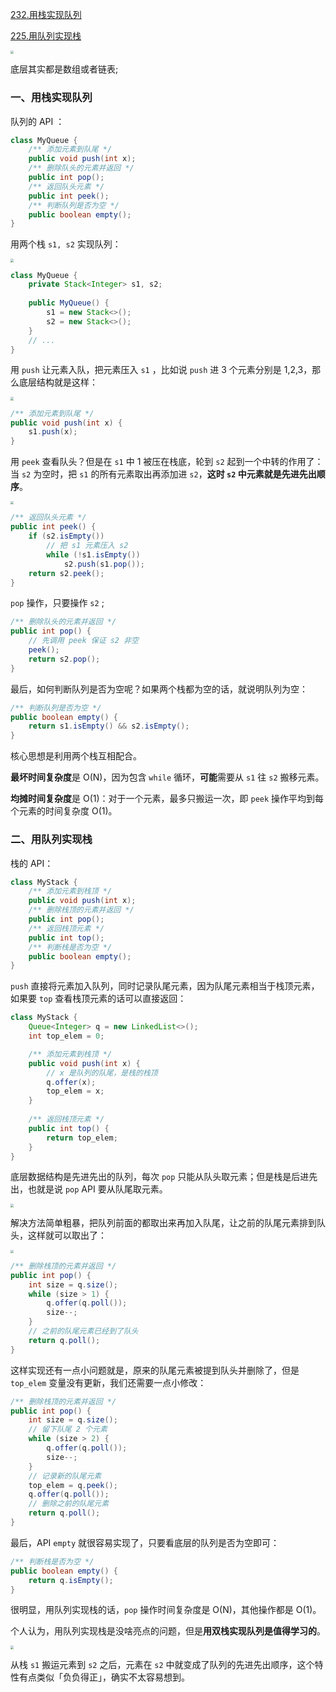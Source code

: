 [232.用栈实现队列](https://leetcode-cn.com/problems/implement-queue-using-stacks)

[225.用队列实现栈](https://leetcode-cn.com/problems/implement-stack-using-queues)

<img src="../pictures/%E6%A0%88%E9%98%9F%E5%88%97/1.jpg" style="zoom:33%;" />

底层其实都是数组或者链表;

### 一、用栈实现队列

队列的 API ：

```java
class MyQueue {
    /** 添加元素到队尾 */
    public void push(int x);
    /** 删除队头的元素并返回 */
    public int pop();
    /** 返回队头元素 */
    public int peek();
    /** 判断队列是否为空 */
    public boolean empty();
}
```

用两个栈 `s1, s2` 实现队列：

<img src="../pictures/%E6%A0%88%E9%98%9F%E5%88%97/2.jpg" style="zoom:33%;" />

```java
class MyQueue {
    private Stack<Integer> s1, s2;
    
    public MyQueue() {
        s1 = new Stack<>();
        s2 = new Stack<>();
    }
    // ...
}
```

用 `push` 让元素入队，把元素压入 `s1` ，比如说 `push` 进 3 个元素分别是 1,2,3，那么底层结构就是这样：

<img src="../pictures/%E6%A0%88%E9%98%9F%E5%88%97/3.jpg" style="zoom:33%;" />

```java
/** 添加元素到队尾 */
public void push(int x) {
    s1.push(x);
}
```

用 `peek` 查看队头？但是在 `s1` 中 1 被压在栈底，轮到 `s2` 起到一个中转的作用了：当 `s2` 为空时，把 `s1` 的所有元素取出再添加进 `s2`，**这时 `s2` 中元素就是先进先出顺序**。

<img src="../pictures/%E6%A0%88%E9%98%9F%E5%88%97/4.jpg" style="zoom:33%;" />

```java
/** 返回队头元素 */
public int peek() {
    if (s2.isEmpty())
        // 把 s1 元素压入 s2
        while (!s1.isEmpty())
            s2.push(s1.pop());
    return s2.peek();
}
```

 `pop` 操作，只要操作 `s2` ;

```java
/** 删除队头的元素并返回 */
public int pop() {
    // 先调用 peek 保证 s2 非空
    peek();
    return s2.pop();
}
```

最后，如何判断队列是否为空呢？如果两个栈都为空的话，就说明队列为空：

```java
/** 判断队列是否为空 */
public boolean empty() {
    return s1.isEmpty() && s2.isEmpty();
}
```

核心思想是利用两个栈互相配合。

**最坏时间复杂度**是 O(N)，因为包含 `while` 循环，**可能**需要从 `s1` 往 `s2` 搬移元素。

**均摊时间复杂度**是 O(1)：对于一个元素，最多只搬运一次，即 `peek` 操作平均到每个元素的时间复杂度 O(1)。

### 二、用队列实现栈

栈的 API：

```java
class MyStack {
    /** 添加元素到栈顶 */
    public void push(int x);
    /** 删除栈顶的元素并返回 */
    public int pop();
    /** 返回栈顶元素 */
    public int top();
    /** 判断栈是否为空 */
    public boolean empty();
}
```

 `push` 直接将元素加入队列，同时记录队尾元素，因为队尾元素相当于栈顶元素，如果要 `top` 查看栈顶元素的话可以直接返回：

```java
class MyStack {
    Queue<Integer> q = new LinkedList<>();
    int top_elem = 0;

    /** 添加元素到栈顶 */
    public void push(int x) {
        // x 是队列的队尾，是栈的栈顶
        q.offer(x);
        top_elem = x;
    }
    
    /** 返回栈顶元素 */
    public int top() {
        return top_elem;
    }
}
```

底层数据结构是先进先出的队列，每次 `pop` 只能从队头取元素；但是栈是后进先出，也就是说 `pop` API 要从队尾取元素。

<img src="../pictures/%E6%A0%88%E9%98%9F%E5%88%97/5.jpg" style="zoom:33%;" />

解决方法简单粗暴，把队列前面的都取出来再加入队尾，让之前的队尾元素排到队头，这样就可以取出了：

<img src="../pictures/%E6%A0%88%E9%98%9F%E5%88%97/6.jpg" style="zoom:33%;" />

```java
/** 删除栈顶的元素并返回 */
public int pop() {
    int size = q.size();
    while (size > 1) {
        q.offer(q.poll());
        size--;
    }
    // 之前的队尾元素已经到了队头
    return q.poll();
}
```

这样实现还有一点小问题就是，原来的队尾元素被提到队头并删除了，但是 `top_elem` 变量没有更新，我们还需要一点小修改：

```java
/** 删除栈顶的元素并返回 */
public int pop() {
    int size = q.size();
    // 留下队尾 2 个元素
    while (size > 2) {
        q.offer(q.poll());
        size--;
    }
    // 记录新的队尾元素
    top_elem = q.peek();
    q.offer(q.poll());
    // 删除之前的队尾元素
    return q.poll();
}
```

最后，API `empty` 就很容易实现了，只要看底层的队列是否为空即可：

```java
/** 判断栈是否为空 */
public boolean empty() {
    return q.isEmpty();
}
```

很明显，用队列实现栈的话，`pop` 操作时间复杂度是 O(N)，其他操作都是 O(1)​。​

个人认为，用队列实现栈是没啥亮点的问题，但是**用双栈实现队列是值得学习的**。

<img src="../pictures/%E6%A0%88%E9%98%9F%E5%88%97/4.jpg" style="zoom:33%;" />

从栈 `s1` 搬运元素到 `s2` 之后，元素在 `s2` 中就变成了队列的先进先出顺序，这个特性有点类似「负负得正」，确实不太容易想到。

### 
